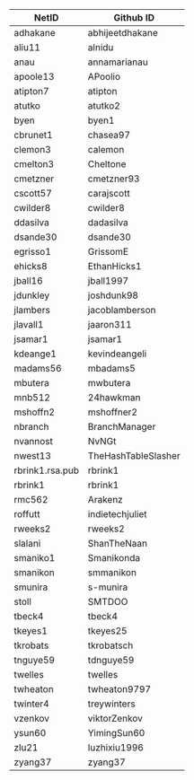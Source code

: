 |NetID|Github ID|
|-----|---------|
|adhakane|abhijeetdhakane|
|aliu11|alnidu|
|anau|annamarianau|
|apoole13|APoolio|
|atipton7|atipton|
|atutko|atutko2|
|byen|byen1|
|cbrunet1|chasea97|
|clemon3|calemon|
|cmelton3|Cheltone|
|cmetzner|cmetzner93|
|cscott57|carajscott|
|cwilder8|cwilder8|
|ddasilva|dadasilva|
|dsande30|dsande30|
|egrisso1|GrissomE|
|ehicks8|EthanHicks1|
|jball16|jball1997|
|jdunkley|joshdunk98|
|jlambers|jacoblamberson|
|jlavall1|jaaron311|
|jsamar1|jsamar1|
|kdeange1|kevindeangeli|
|madams56|mbadams5|
|mbutera|mwbutera|
|mnb512|24hawkman|
|mshoffn2|mshoffner2|
|nbranch|BranchManager|
|nvannost|NvNGt|
|nwest13|TheHashTableSlasher|
|rbrink1.rsa.pub|rbrink1|
|rbrink1|rbrink1|
|rmc562|Arakenz|
|roffutt|indietechjuliet|
|rweeks2|rweeks2|
|slalani|ShanTheNaan|
|smaniko1|Smanikonda|
|smanikon|smmanikon|
|smunira|s-munira|
|stoll|SMTDOO|
|tbeck4|tbeck4|
|tkeyes1|tkeyes25|
|tkrobats|tkrobatsch|
|tnguye59|tdnguye59|
|twelles|twelles|
|twheaton|twheaton9797|
|twinter4|treywinters|
|vzenkov|viktorZenkov|
|ysun60|YimingSun60|
|zlu21|luzhixiu1996|
|zyang37|zyang37|
